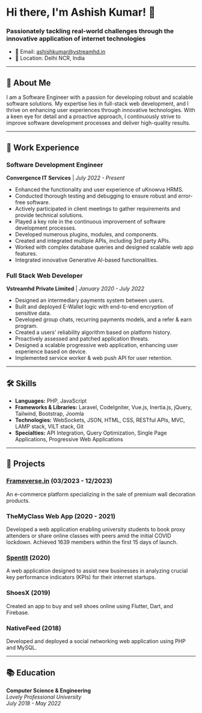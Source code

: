 # Hi there, I'm Ashish Kumar! 👋

### Passionately tackling real-world challenges through the innovative application of internet technologies

- 📧 Email: [ashishkumar@vstreamhd.in](mailto:ashishkumar@vstreamhd.in)
- 📍 Location: Delhi NCR, India

---

## 🚀 About Me

I am a Software Engineer with a passion for developing robust and scalable software solutions. My expertise lies in full-stack web development, and I thrive on enhancing user experiences through innovative technologies. With a keen eye for detail and a proactive approach, I continuously strive to improve software development processes and deliver high-quality results.

---

## 💼 Work Experience

### Software Development Engineer
**Convergence IT Services** | *July 2022 - Present*

- Enhanced the functionality and user experience of uKnowva HRMS.
- Conducted thorough testing and debugging to ensure robust and error-free software.
- Actively participated in client meetings to gather requirements and provide technical solutions.
- Played a key role in the continuous improvement of software development processes.
- Developed numerous plugins, modules, and components.
- Created and integrated multiple APIs, including 3rd party APIs.
- Worked with complex database queries and designed scalable web app features.
- Integrated innovative Generative AI-based functionalities.

### Full Stack Web Developer
**Vstreamhd Private Limited** | *January 2020 - July 2022*

- Designed an intermediary payments system between users.
- Built and deployed E-Wallet logic with end-to-end encryption of sensitive data.
- Developed group chats, recurring payments models, and a refer & earn program.
- Created a users' reliability algorithm based on platform history.
- Proactively assessed and patched application threats.
- Designed a scalable progressive web application, enhancing user experience based on device.
- Implemented service worker & web push API for user retention.

---

## 🛠️ Skills

- **Languages:** PHP, JavaScript
- **Frameworks & Libraries:** Laravel, CodeIgniter, Vue.js, Inertia.js, jQuery, Tailwind, Bootstrap, Joomla
- **Technologies:** WebSockets, JSON, HTML, CSS, RESTful APIs, MVC, LAMP stack, VILT stack, Git
- **Specialties:** API Integration, Query Optimization, Single Page Applications, Progressive Web Applications

---

## 🌟 Projects

### [Frameverse.in](http://frameverse.in) (03/2023 - 12/2023)
An e-commerce platform specializing in the sale of premium wall decoration products.

### TheMyClass Web App (2020 - 2021)
Developed a web application enabling university students to book proxy attenders or share online classes with peers amid the initial COVID lockdown. Achieved 1639 members within the first 15 days of launch.

### [SpentIt](https://spentit.in) (2020)
A web application designed to assist new businesses in analyzing crucial key performance indicators (KPIs) for their internet startups.

### ShoesX (2019)
Created an app to buy and sell shoes online using Flutter, Dart, and Firebase.

### NativeFeed (2018)
Developed and deployed a social networking web application using PHP and MySQL.

---

## 📚 Education

**Computer Science & Engineering**  
*Lovely Professional University*  
*July 2018 - May 2022*




